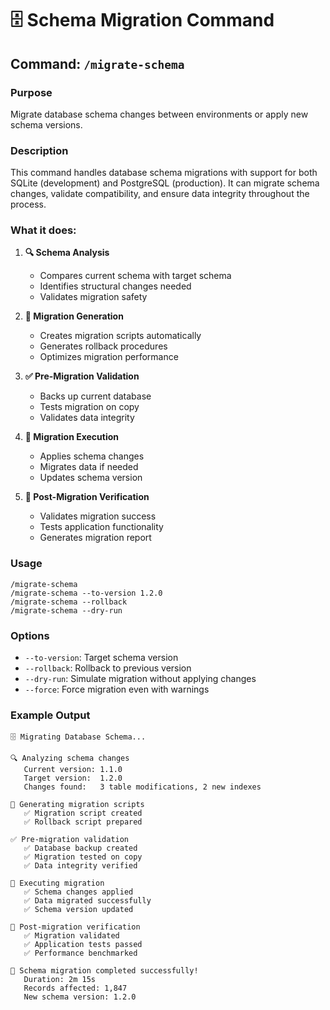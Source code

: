# 🗄️ Schema Migration Command

## Command: `/migrate-schema`

### Purpose
Migrate database schema changes between environments or apply new schema versions.

### Description
This command handles database schema migrations with support for both SQLite (development) and PostgreSQL (production). It can migrate schema changes, validate compatibility, and ensure data integrity throughout the process.

### What it does:

1. **🔍 Schema Analysis**
   - Compares current schema with target schema
   - Identifies structural changes needed
   - Validates migration safety

2. **📝 Migration Generation**
   - Creates migration scripts automatically
   - Generates rollback procedures
   - Optimizes migration performance

3. **✅ Pre-Migration Validation**
   - Backs up current database
   - Tests migration on copy
   - Validates data integrity

4. **🚀 Migration Execution**
   - Applies schema changes
   - Migrates data if needed
   - Updates schema version

5. **🔄 Post-Migration Verification**
   - Validates migration success
   - Tests application functionality
   - Generates migration report

### Usage
```
/migrate-schema
/migrate-schema --to-version 1.2.0
/migrate-schema --rollback
/migrate-schema --dry-run
```

### Options
- `--to-version`: Target schema version
- `--rollback`: Rollback to previous version
- `--dry-run`: Simulate migration without applying changes
- `--force`: Force migration even with warnings

### Example Output
```
🗄️ Migrating Database Schema...

🔍 Analyzing schema changes
   Current version: 1.1.0
   Target version:  1.2.0
   Changes found:   3 table modifications, 2 new indexes

📝 Generating migration scripts
   ✅ Migration script created
   ✅ Rollback script prepared

✅ Pre-migration validation
   ✅ Database backup created
   ✅ Migration tested on copy
   ✅ Data integrity verified

🚀 Executing migration
   ✅ Schema changes applied
   ✅ Data migrated successfully
   ✅ Schema version updated

🔄 Post-migration verification
   ✅ Migration validated
   ✅ Application tests passed
   ✅ Performance benchmarked

🎉 Schema migration completed successfully!
   Duration: 2m 15s
   Records affected: 1,847
   New schema version: 1.2.0
```
